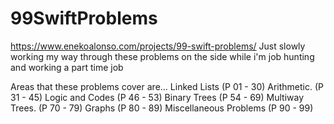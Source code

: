 # 99SwiftProblems
 https://www.enekoalonso.com/projects/99-swift-problems/
Just slowly working my way through these problems on the side while i'm job hunting and working a part time job

Areas that these problems cover are...
Linked Lists           (P 01 - 30)
Arithmetic.            (P 31 - 45)
Logic and Codes        (P 46 - 53)
Binary Trees           (P 54 - 69)
Multiway Trees.        (P 70 - 79)
Graphs                 (P 80 - 89)
Miscellaneous Problems (P 90 - 99)
